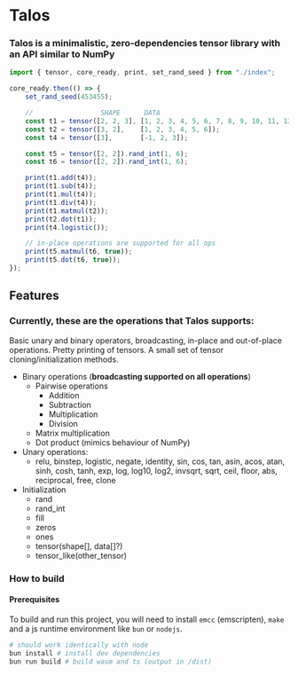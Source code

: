 # Talos
### Talos is a minimalistic, zero-dependencies tensor library with an API similar to NumPy

```js
import { tensor, core_ready, print, set_rand_seed } from "./index";

core_ready.then(() => {
    set_rand_seed(453455);

    //                 SHAPE      DATA
    const t1 = tensor([2, 2, 3], [1, 2, 3, 4, 5, 6, 7, 8, 9, 10, 11, 12]);
    const t2 = tensor([3, 2],    [1, 2, 3, 4, 5, 6]);
    const t4 = tensor([3],       [-1, 2, 3]);

    const t5 = tensor([2, 2]).rand_int(1, 6);
    const t6 = tensor([2, 2]).rand_int(1, 6);

    print(t1.add(t4));
    print(t1.sub(t4));
    print(t1.mul(t4));
    print(t1.div(t4));
    print(t1.matmul(t2));
    print(t2.dot(t1));
    print(t4.logistic());

    // in-place operations are supported for all ops
    print(t5.matmul(t6, true));
    print(t5.dot(t6, true));
});
```

## Features
### Currently, these are the operations that Talos supports:
Basic unary and binary operators, broadcasting, in-place and out-of-place operations. Pretty printing of tensors. A small set of tensor cloning/initialization methods.

- Binary operations (**broadcasting supported on all operations**)
    - Pairwise operations
        - Addition
        - Subtraction
        - Multiplication
        - Division
    - Matrix multiplication
    - Dot product (mimics behaviour of NumPy)
- Unary operations:
  - relu, binstep, logistic, negate, identity, sin, cos, tan, asin, acos, atan, sinh, cosh, tanh, exp, log, log10, log2, invsqrt, sqrt, ceil, floor, abs, reciprocal, free, clone
- Initialization
    - rand
    - rand_int
    - fill
    - zeros
    - ones
    - tensor(shape[], data[]?)
    - tensor_like(other_tensor)

### How to build
#### Prerequisites
To build and run this project, you will need to install `emcc` (emscripten), `make` and a js runtime environment like `bun` or `nodejs`.

```bash
# should work identically with node
bun install # install dev dependencies
bun run build # build wasm and ts (output in /dist)
```
